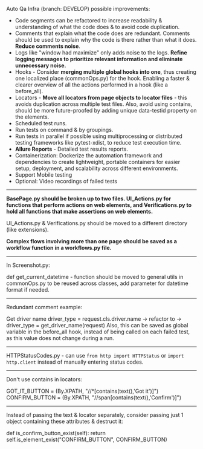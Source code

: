 Auto Qa Infra (branch: DEVELOP) possible improvements:


* Code segments can be refactored to increase readability & understanding of what the code does & to avoid code duplication.
* Comments that explain what the code does are redundant. Comments should be used to explain why the code is there rather than what it does. **Reduce comments noise**.
* Logs like "window had maximize" only adds noise to the logs. **Refine logging messages to prioritize relevant information and eliminate unnecessary noise.** 
* Hooks - Consider **merging multiple global hooks into one**, thus creating one localized place (commonOps.py) for the hook. Enabling a faster & clearer overview of all the actions performed in a hook (like a before_all).
* Locators - **Move all locators from page objects to locator files** - this avoids duplication across multiple test files. Also, avoid using contains, should be more future-proofed by adding unique data-testid property on the elements.
* Scheduled test runs.
* Run tests on command & by groupings.
* Run tests in parallel if possible using multiprocessing or distributed testing frameworks like pytest-xdist, to reduce test execution time.
* **Allure Reports** - Detailed test results reports.
* Containerization: Dockerize the automation framework and dependencies to create lightweight, portable containers for easier setup, deployment, and scalability across different environments.
* Support Mobile testing
* Optional: Video recordings of failed tests

---

**BasePage.py should be broken up to two files. UI_Actions.py for functions that perform actions on web elements, and Verifications.py to hold all functions that make assertions on web elements.**

UI_Actions.py & Verifications.py should be moved to a different directory (like extensions).

**Complex flows involving more than one page should be saved as a workflow function in a workflows.py file.**

---

In Screenshot.py:

def get_current_datetime - function should be moved to general utils in commonOps.py to be reused across classes, add parameter for datetime format if needed.

---

Redundant comment example: 

Get driver name 
driver_type = request.cls.driver.name 
-> 
refactor to -> driver_type = get_driver_name(request)
Also, this can be saved as global variable in the before_all hook, instead of being called on each failed test, as this value does not change during a run.

---

HTTPStatusCodes.py - can use `from http import HTTPStatus` or `import http.client` instead of manually entering status codes.

---
Don't use contains in locators:

GOT_IT_BUTTON = (By.XPATH, "//*[contains(text(),'Got it')]")\
CONFIRM_BUTTON = (By.XPATH, "//span[contains(text(),'Confirm')]")

---
Instead of passing the text & locator separately, consider passing just 1 object containing these attributes & destruct it:

def is_confirm_button_exist(self):
    return self.is_element_exist("CONFIRM_BUTTON", CONFIRM_BUTTON)
